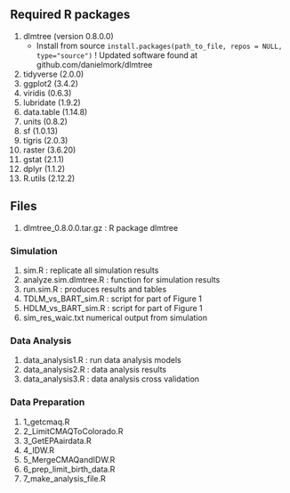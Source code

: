 ## Required R packages 
1. dlmtree (version 0.8.0.0) 
	* Install from source `install.packages(path_to_file, repos = NULL, type="source")`
    ! Updated software found at github.com/danielmork/dlmtree
2. tidyverse (2.0.0)
3. ggplot2 (3.4.2)
4. viridis (0.6.3)
5. lubridate (1.9.2)
6. data.table (1.14.8)
7. units (0.8.2)
8. sf (1.0.13)
9. tigris (2.0.3)
10. raster (3.6.20)
11. gstat (2.1.1)
12. dplyr (1.1.2)
13. R.utils (2.12.2)


## Files

1. dlmtree_0.8.0.0.tar.gz : R package dlmtree

### Simulation
1. sim.R : replicate all simulation results
2. analyze.sim.dlmtree.R : function for simulation results
3. run.sim.R : produces results and tables
4. TDLM_vs_BART_sim.R : script for part of Figure 1
5. HDLM_vs_BART_sim.R : script for part of Figure 1
6. sim_res_waic.txt numerical output from simulation

### Data Analysis
1. data_analysis1.R : run data analysis models
2. data_analysis2.R : data analysis results
3. data_analysis3.R : data analysis cross validation

### Data Preparation
1. 1_getcmaq.R
2. 2_LimitCMAQToColorado.R
3. 3_GetEPAairdata.R
4. 4_IDW.R
5. 5_MergeCMAQandIDW.R
6. 6_prep_limit_birth_data.R
7. 7_make_analysis_file.R